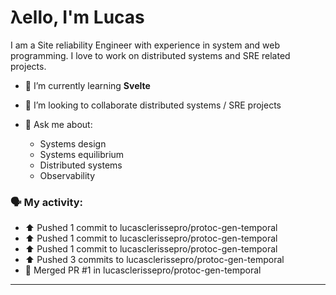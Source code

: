 # λello, I'm Lucas

I am a Site reliability Engineer with experience in system and web programming. I love to work on distributed systems and SRE related projects.

- 🌱 I’m currently learning **Svelte**
- 👯 I’m looking to collaborate distributed systems / SRE projects

- 💬 Ask me about:
   - Systems design
   - Systems equilibrium
   - Distributed systems
   - Observability

### 🗣 My activity:

* ⬆️ Pushed 1 commit to lucasclerissepro/protoc-gen-temporal
* ⬆️ Pushed 1 commit to lucasclerissepro/protoc-gen-temporal
* ⬆️ Pushed 1 commit to lucasclerissepro/protoc-gen-temporal
* ⬆️ Pushed 3 commits to lucasclerissepro/protoc-gen-temporal
* 🎉 Merged PR #1 in lucasclerissepro/protoc-gen-temporal
---
